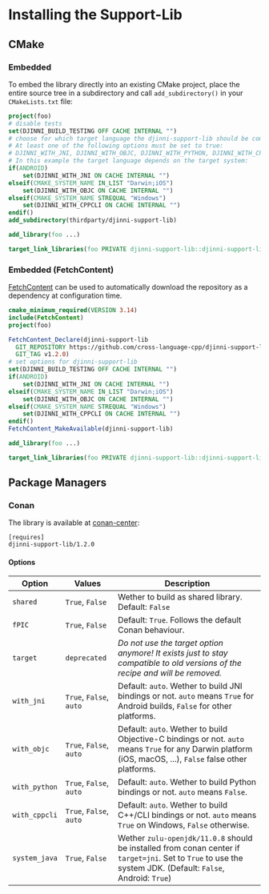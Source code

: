 # Installing the Support-Lib

## CMake

### Embedded

To embed the library directly into an existing CMake project, place the entire source tree in a subdirectory and call
`add_subdirectory()` in your `CMakeLists.txt` file:

```cmake
project(foo)
# disable tests
set(DJINNI_BUILD_TESTING OFF CACHE INTERNAL "")
# choose for which target language the djinni-support-lib should be compiled.
# At least one of the following options must be set to true:
# DJINNI_WITH_JNI, DJINNI_WITH_OBJC, DJINNI_WITH_PYTHON, DJINNI_WITH_CPPCLI
# In this example the target language depends on the target system:
if(ANDROID)
    set(DJINNI_WITH_JNI ON CACHE INTERNAL "")
elseif(CMAKE_SYSTEM_NAME IN_LIST "Darwin;iOS")
    set(DJINNI_WITH_OBJC ON CACHE INTERNAL "")
elseif(CMAKE_SYSTEM_NAME STREQUAL "Windows")
    set(DJINNI_WITH_CPPCLI ON CACHE INTERNAL "")
endif()
add_subdirectory(thirdparty/djinni-support-lib)

add_library(foo ...)

target_link_libraries(foo PRIVATE djinni-support-lib::djinni-support-lib)
```

### Embedded (FetchContent)

[FetchContent](https://cmake.org/cmake/help/v3.14/module/FetchContent.html) can be used to automatically download the repository as a dependency at configuration time.

```cmake
cmake_minimum_required(VERSION 3.14)
include(FetchContent)
project(foo)

FetchContent_Declare(djinni-support-lib
  GIT_REPOSITORY https://github.com/cross-language-cpp/djinni-support-lib.git
  GIT_TAG v1.2.0)
# set options for djinni-support-lib
set(DJINNI_BUILD_TESTING OFF CACHE INTERNAL "")
if(ANDROID)
    set(DJINNI_WITH_JNI ON CACHE INTERNAL "")
elseif(CMAKE_SYSTEM_NAME IN_LIST "Darwin;iOS")
    set(DJINNI_WITH_OBJC ON CACHE INTERNAL "")
elseif(CMAKE_SYSTEM_NAME STREQUAL "Windows")
    set(DJINNI_WITH_CPPCLI ON CACHE INTERNAL "")
endif()
FetchContent_MakeAvailable(djinni-support-lib)

add_library(foo ...)

target_link_libraries(foo PRIVATE djinni-support-lib::djinni-support-lib)
```

## Package Managers

### Conan

The library is available at [conan-center](https://conan.io/center/djinni-support-lib):

```text
[requires]
djinni-support-lib/1.2.0
```

#### Options

| Option | Values | Description |
| ------ | ------ | ----------- |
| `shared` | `True`, `False` | Wether to build as shared library. Default: `False` |
| `fPIC` | `True`, `False` | Default: `True`. Follows the default Conan behaviour. |
| `target` | `deprecated` | *Do not use the target option anymore! It exists just to stay compatible to old versions of the recipe and will be removed.* |
| `with_jni` | `True`, `False`, `auto` | Default: `auto`. Wether to build JNI bindings or not. `auto` means `True` for Android builds, `False` for other platforms. |
| `with_objc` | `True`, `False`, `auto` | Default: `auto`. Wether to build Objective-C bindings or not. `auto` means `True` for any Darwin platform (iOS, macOS, ...), `False` false other platforms. |
| `with_python` | `True`, `False`, `auto` | Default: `auto`. Wether to build Python bindings or not. `auto` means `False`. |
| `with_cppcli` | `True`, `False`, `auto` | Default: `auto`. Wether to build C++/CLI bindings or not. `auto` means `True` on Windows, `False` otherwise. |
| `system_java` | `True`, `False` | Wether `zulu-openjdk/11.0.8` should be installed from conan center if `target=jni`. Set to `True` to use the system JDK. (Default: `False`, Android: `True`)   |
